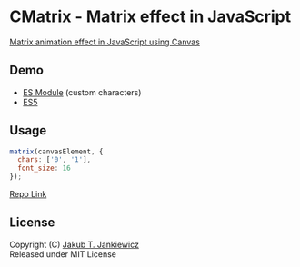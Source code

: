 # CMatrix - Matrix effect in JavaScript

[Matrix animation effect in JavaScript using Canvas](https://jcubic.github.io/cmatrix/)

## Demo
* [ES Module](https://jcubic.github.io/cmatrix/demo.mjs.html) (custom characters)
* [ES5](https://jcubic.github.io/cmatrix/demo.html)

## Usage

```javascript
matrix(canvasElement, {
  chars: ['0', '1'],
  font_size: 16
});
```

[Repo Link](https://github.com/jcubic/cmatrix)

## License
Copyright (C) [Jakub T. Jankiewicz](https://jcubic.pl/me)<br/>
Released under MIT License
